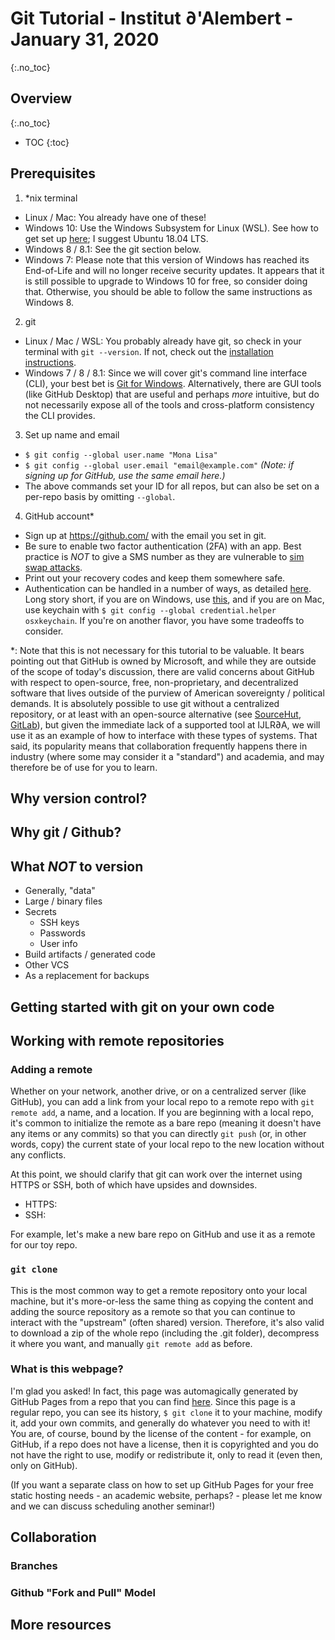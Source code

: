 # Git Tutorial - Institut ∂'Alembert - January 31, 2020
{:.no_toc}

## Overview
{:.no_toc}
* TOC
{:toc}

## Prerequisites
1. \*nix terminal
  * Linux / Mac: You already have one of these!
  * Windows 10: Use the Windows Subsystem for Linux (WSL). See how to get set up [here](https://docs.microsoft.com/en-us/windows/wsl/install-win10); I suggest Ubuntu 18.04 LTS.
  * Windows 8 / 8.1: See the git section below.
  * Windows 7: Please note that this version of Windows has reached its End-of-Life and will no longer receive security updates. It appears that it is still possible to upgrade to Windows 10 for free, so consider doing that. Otherwise, you should be able to follow the same instructions as Windows 8.
2. git
  * Linux / Mac / WSL: You probably already have git, so check in your terminal with `git --version`. If not, check out the [installation instructions](https://git-scm.com/book/en/v2/Getting-Started-Installing-Git).
  * Windows 7 / 8 / 8.1: Since we will cover git's command line interface (CLI), your best bet is [Git for Windows](https://gitforwindows.org/). Alternatively, there are GUI tools (like GitHub Desktop) that are useful and perhaps *more* intuitive, but do not necessarily expose all of the tools and cross-platform consistency the CLI provides.
3. Set up name and email
  * `$ git config --global user.name "Mona Lisa"`
  * `$ git config --global user.email "email@example.com"` *(Note: if signing up for GitHub, use the same email here.)*
  * The above commands set your ID for all repos, but can also be set on a per-repo basis by omitting `--global`.
4. GitHub account\*
  * Sign up at https://github.com/ with the email you set in git.
  * Be sure to enable two factor authentication (2FA) with an app. Best practice is *NOT* to give a SMS number as they are vulnerable to [sim swap attacks](https://en.wikipedia.org/wiki/SIM_swap_scam).
  * Print out your recovery codes and keep them somewhere safe.
  * Authentication can be handled in a number of ways, as detailed [here](https://git-scm.com/book/en/v2/Git-Tools-Credential-Storage). Long story short, if you are on Windows, use [this](https://github.com/Microsoft/Git-Credential-Manager-for-Windows), and if you are on Mac, use keychain with `$ git config --global credential.helper osxkeychain`. If you're on another flavor, you have some tradeoffs to consider.

\*: Note that this is not necessary for this tutorial to be valuable. It bears pointing out that GitHub is owned by Microsoft, and while they are outside of the scope of today's discussion, there are valid concerns about GitHub with respect to open-source, free, non-proprietary, and decentralized software that lives outside of the purview of American sovereignty / political demands. It is absolutely possible to use git without a centralized repository, or at least with an open-source alternative (see [SourceHut](https://sourcehut.org/), [GitLab](https://about.gitlab.com/)), but given the immediate lack of a supported tool at IJLR∂A, we will use it as an example of how to interface with these types of systems. That said, its popularity means that collaboration frequently happens there in industry (where some may consider it a "standard") and academia, and may therefore be of use for you to learn.

## Why version control?

## Why git / Github?

## What *NOT* to version
* Generally, "data"
* Large / binary files
* Secrets
  * SSH keys
  * Passwords
  * User info
* Build artifacts / generated code
* Other VCS
* As a replacement for backups

## Getting started with git on your own code

## Working with remote repositories
### Adding a remote
Whether on your network, another drive, or on a centralized server (like GitHub), you can add a link from your local repo to a remote repo with `git remote add`, a name, and a location. If you are beginning with a local repo, it's common to initialize the remote as a bare repo (meaning it doesn't have any items or any commits) so that you can directly `git push` (or, in other words, copy) the current state of your local repo to the new location without any conflicts.

At this point, we should clarify that git can work over the internet using HTTPS or SSH, both of which have upsides and downsides.
* HTTPS: 
* SSH:

For example, let's make a new bare repo on GitHub and use it as a remote for our toy repo.

### `git clone`
This is the most common way to get a remote repository onto your local machine, but it's more-or-less the same thing as copying the content and adding the source repository as a remote so that you can continue to interact with the "upstream" (often shared) version. Therefore, it's also valid to download a zip of the whole repo (including the .git folder), decompress it where you want, and manually `git remote add` as before.

### What is this webpage?
I'm glad you asked! In fact, this page was automagically generated by GitHub Pages from a repo that you can find [here](https://github.com/1ceaham/dAlembertGitTutorial). Since this page is a regular repo, you can see its history, `$ git clone` it to your machine, modify it, add your own commits, and generally do whatever you need to with it! You are, of course, bound by the license of the content - for example, on GitHub, if a repo does not have a license, then it is copyrighted and you do not have the right to use, modify or redistribute it, only to read it (even then, only on GitHub).

(If you want a separate class on how to set up GitHub Pages for your free static hosting needs - an academic website, perhaps? - please let me know and we can discuss scheduling another seminar!)

## Collaboration
### Branches

### Github "Fork and Pull" Model

## More resources
